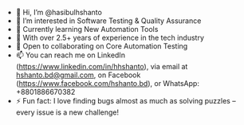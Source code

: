 - 👋 Hi, I’m @hasibulhshanto
- 👀 I’m interested in Software Testing & Quality Assurance
- 🌱 Currently learning New Automation Tools
- 💼 With over 2.5+ years of experience in the tech industry
- 💞️ Open to collaborating on Core Automation Testing
- 📫 You can reach me on LinkedIn (https://www.linkedin.com/in/hhshanto), via email at hshanto.bd@gmail.com, on Facebook (https://www.facebook.com/hshanto.bd), or WhatsApp: +8801886670382
- ⚡ Fun fact: I love finding bugs almost as much as solving puzzles – every issue is a new challenge!

<!---
hasibulhshanto/hasibulhshanto is a ✨ special ✨ repository because its `README.md` (this file) appears on your GitHub profile.
You can click the Preview link to take a look at your changes.
--->
